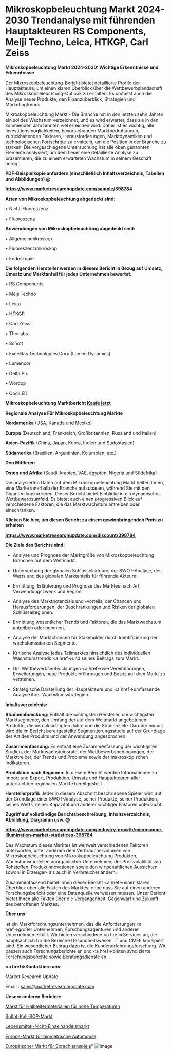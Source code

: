 # Mikroskopbeleuchtung Markt 2024-2030 Trendanalyse mit führenden Hauptakteuren RS Components, Meiji Techno, Leica, HTKGP, Carl Zeiss

<strong>Mikroskopbeleuchtung Markt 2024-2030: Wichtige Erkenntnisse und Erkenntnisse</strong>

Der Mikroskopbeleuchtung-Bericht bietet detaillierte Profile der Hauptakteure, um einen klaren Überblick über die Wettbewerbslandschaft des Mikroskopbeleuchtung-Outlook zu erhalten. Es umfasst auch die Analyse neuer Produkte, den Finanzüberblick, Strategien und Marketingtrends.

Mikroskopbeleuchtung Markt - Die Branche hat in den letzten zehn Jahren ein solides Wachstum verzeichnet, und es wird erwartet, dass sie in den kommenden Jahrzehnten viel erreichen wird. Daher ist es wichtig, alle Investitionsmöglichkeiten, bevorstehenden Marktbedrohungen, zurückhaltenden Faktoren, Herausforderungen, Marktdynamiken und technologischen Fortschritte zu ermitteln, um die Position in der Branche zu stärken. Die vorgeschlagene Untersuchung hat alle oben genannten Elemente analysiert, um dem Leser eine detaillierte Analyse zu präsentieren, die zu einem erwarteten Wachstum in seinem Geschäft anregt.



<strong><b>PDF-Beispielkopie anfordern (einschließlich Inhaltsverzeichnis, Tabellen und Abbildungen) @ </b></strong>

<strong><a href=https://www.marketresearchupdate.com/sample/398784>

<strong>https://www.marketresearchupdate.com/sample/398784</u></a></strong></strong>



<strong>Arten von Mikroskopbeleuchtung abgedeckt sind:</strong>

• Nicht-Fluoreszenz

• Fluoreszenz



<strong>Anwendungen von Mikroskopbeleuchtung abgedeckt sind:</strong>

• Allgemeinmikroskop

• Fluoreszenzmikroskop

• Endoskopie



<strong>Die folgenden Hersteller werden in diesem Bericht in Bezug auf Umsatz, Umsatz und Marktanteil für jedes Unternehmen bewertet:</strong>

• RS Components

• Meiji Techno

• Leica

• HTKGP

• Carl Zeiss

• Thorlabs

• Schott

• Excelitas Technologies Corp.(Lumen Dynamics)

• Lumencor

• Delta Pix

• Wordop

• CoolLED



<strong>Mikroskopbeleuchtung Marktbericht <a href=https://www.marketresearchupdate.com/buynow/398784>Kaufe jetzt</a></strong>



<strong>Regionale Analyse Für Mikroskopbeleuchtung Märkte</strong>



<strong>Nordamerika</strong> (USA, Kanada und Mexiko)



<strong>Europa</strong> (Deutschland, Frankreich, Großbritannien, Russland und Italien)



<strong>Asien-Pazifik</strong> (China, Japan, Korea, Indien und Südostasien)



<strong>Südamerika</strong> (Brasilien, Argentinien, Kolumbien, etc.)



<strong>Den Mittleren</strong> 

<strong>Osten und Afrika</strong> (Saudi-Arabien, VAE, ägypten, Nigeria und Südafrika)

Die analysierten Daten auf dem Mikroskopbeleuchtung Markt helfen Ihnen, eine Marke innerhalb der Branche aufzubauen, während Sie mit den Giganten konkurrieren. Dieser Bericht bietet Einblicke in ein dynamisches Wettbewerbsumfeld. Es bietet auch einen progressiven Blick auf verschiedene Faktoren, die das Marktwachstum antreiben oder einschränken.



<strong>Klicken Sie hier, um diesen Bericht zu einem gewinnbringenden Preis zu erhalten
</strong>

<strong><a href=https://www.marketresearchupdate.com/discount/398784>https://www.marketresearchupdate.com/discount/398784</b></u></strong></a>



<strong>Die Ziele des Berichts sind:</strong>

- Analyse und Prognose der Marktgröße von Mikroskopbeleuchtung Branchen auf dem Weltmarkt.

- Untersuchung der globalen Schlüsselakteure, der SWOT-Analyse, des Werts und des globalen Marktanteils für führende Akteure.

- Ermittlung, Erläuterung und Prognose des Marktes nach Art, Verwendungszweck und Region.

- Analyse des Marktpotenzials und -vorteils, der Chancen und Herausforderungen, der Beschränkungen und Risiken der globalen Schlüsselregionen.

- Ermittlung wesentlicher Trends und Faktoren, die das Marktwachstum antreiben oder hemmen.

- Analyse der Marktchancen für Stakeholder durch Identifizierung der wachstumsstarken Segmente.

- Kritische Analyse jedes Teilmarktes hinsichtlich des individuellen Wachstumstrends <a href=>und</a> seines Beitrags zum Markt.

- Um Wettbewerbsentwicklungen <a href=>wie</a> Vereinbarungen, Erweiterungen, neue Produkteinführungen und Besitz auf dem Markt zu verstehen.

- Strategische Darstellung der Hauptakteure und <a href=>umfas</a>sende Analyse ihrer Wachstumsstrategien.



<strong>Inhaltsverzeichnis:</strong>



<strong>Studienabdeckung:</strong> Enthält die wichtigsten Hersteller, die wichtigsten Marktsegmente, den Umfang der auf dem Weltmarkt angebotenen Produkte, die berücksichtigten Jahre und die Studienziele. Darüber hinaus wird die im Bericht bereitgestellte Segmentierungsstudie auf der Grundlage der Art des Produkts und der Anwendung angesprochen.



<strong>Zusammenfassung:</strong> Es enthält eine Zusammenfassung der wichtigsten Studien, der Marktwachstumsrate, der Wettbewerbsbedingungen, der Markttreiber, der Trends und Probleme sowie der makroskopischen Indikatoren.



<strong>Produktion nach Regionen:</strong> In diesem Bericht werden Informationen zu Import und Export, Produktion, Umsatz und Hauptakteuren aller untersuchten regionalen Märkte bereitgestellt.



<strong>Herstellerprofil:</strong> Jeder in diesem Abschnitt beschriebene Spieler wird auf der Grundlage einer SWOT-Analyse, seiner Produkte, seiner Produktion, seines Werts, seiner Kapazität und anderer wichtiger Faktoren untersucht.



<strong><b>Zugriff auf vollständige Berichtsbeschreibung, Inhaltsverzeichnis, Abbildung, Diagramm usw. @ </b></strong>

<strong><a href=https://www.marketresearchupdate.com/industry-growth/microscope-illumination-market-statistices-398784>https://www.marketresearchupdate.com/industry-growth/microscope-illumination-market-statistices-398784</a></strong>

Das Wachstum dieses Marktes ist weltweit verschiedenen Faktoren unterworfen, unter anderem dem Verbrauchervolumen von Mikroskopbeleuchtung von Mikroskopbeleuchtung Produkten, Wachstumsmodellen anorganischer Unternehmen, der Preisvolatilität von Rohstoffen, Produktinnovationen sowie den wirtschaftlichen Aussichten sowohl in Erzeuger- als auch in Verbraucherländern.

Zusammenfassend bietet Ihnen dieser Bericht <a href=>einen</a> klaren Überblick über alle Fakten des Marktes, ohne dass Sie auf einen anderen Forschungsbericht oder eine Datenquelle verweisen müssen. Unser Bericht bietet Ihnen alle Fakten über die Vergangenheit, Gegenwart und Zukunft des betroffenen Marktes.



<strong>Über uns:</strong>

 ist ein Marktforschungsunternehmen, das die Anforderungen <a href=>großer</a> Unternehmen, Forschungsagenturen und anderer Unternehmen erfüllt. Wir bieten verschiedene <a href=>Services</a> an, die hauptsächlich für die Bereiche Gesundheitswesen, IT und CMFE konzipiert sind. Ein wesentlicher Beitrag dazu ist die Kundenerfahrungsforschung. Wir passen auch Forschungsberichte an und <a href=>bieten</a> syndizierte Forschungsberichte sowie Beratungsdienste an.



<strong><a href=>Kontaktiere uns:</a></strong>

Market Research Update

Email : sales@marketresearchupdate.com



<strong>Unsere anderen Berichte:</strong>

<a href=https://www.linkedin.com/pulse/semiconductor-materials-high-temperature-market>Markt für Halbleitermaterialien für hohe Temperaturen</a>

<a href=https://www.linkedin.com/pulse/sulphate-potash-sop-market-report-2023-top-company>Sulfat-Kali-SOP-Markt</a>

<a href=https://www.linkedin.com/pulse/food-non-retail-market-analysis-segment-region>Lebensmittel-Nicht-Einzelhandelsmarkt</a>

<a href=https://www.linkedin.com/pulse/europe-biometric-automotive-market-size-scope>Europa-Markt für biometrische Automobile</a>

<a href=https://www.linkedin.com/pulse/europe-language-learning-games-market-expecting>Europäischer Markt für Sprachlernspiele</a>"
![image](https://github.com/RushikeshRI/news24analysis/assets/164026548/6392ebd1-cbee-4cd0-9607-8200dfa4753a)
